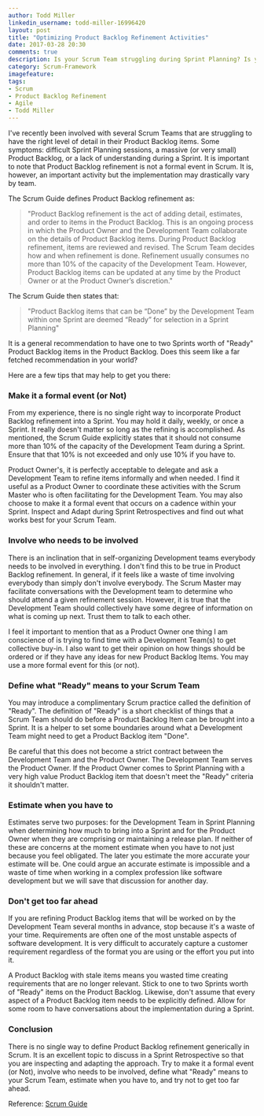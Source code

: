 ```yaml
---
author: Todd Miller
linkedin_username: todd-miller-16996420
layout: post
title: "Optimizing Product Backlog Refinement Activities"
date: 2017-03-28 20:30
comments: true
description: Is your Scrum Team struggling during Sprint Planning? Is your Product Backlog chaos?
category: Scrum-Framework
imagefeature:
tags:
- Scrum
- Product Backlog Refinement
- Agile
- Todd Miller
---
```


[//]: # (Situation)
I've recently been involved with several Scrum Teams that are struggling to have the right level of detail in their Product Backlog items. Some symptoms: difficult Sprint Planning sessions, a massive (or very small) Product Backlog, or a lack of understanding during a Sprint. It is important to note that Product Backlog refinement is not a formal event in Scrum. It is, however, an important activity but the implementation may drastically vary by team.

The Scrum Guide defines Product Backlog refinement as:

>"Product Backlog refinement is the act of adding detail, estimates, and order to items in the Product Backlog. This is an ongoing process in which the Product Owner and the Development Team collaborate on the details of Product Backlog items. During Product Backlog refinement, items are reviewed and revised. The Scrum Team decides how and when refinement is done. Refinement usually consumes no more than 10% of the capacity of the Development Team. However, Product Backlog items can be updated at any time by the Product Owner or at the Product Owner’s discretion."

The Scrum Guide then states that:

>"Product Backlog items that can be “Done” by the Development Team within one Sprint are deemed “Ready” for selection in a Sprint Planning"

[//]: # (Complication)
[//]: # (Question)
It is a general recommendation to have one to two Sprints worth of "Ready" Product Backlog items in the Product Backlog. Does this seem like a far fetched recommendation in your world?

Here are a few tips that may help to get you there:

### Make it a formal event (or Not)
From my experience, there is no single right way to incorporate Product Backlog refinement into a Sprint. You may hold it daily, weekly, or once a Sprint. It really doesn't matter so long as the refining is accomplished. As mentioned, the Scrum Guide explicitly states that it should not consume more than 10% of the capacity of the Development Team during a Sprint. Ensure that that 10% is not exceeded and only use 10% if you have to.

Product Owner's, it is perfectly acceptable to delegate and ask a Development Team to refine items informally and when needed. I find it useful as a Product Owner to coordinate these activities with the Scrum Master who is often facilitating for the Development Team. You may also choose to make it a formal event that occurs on a cadence within your Sprint. Inspect and Adapt during Sprint Retrospectives and find out what works best for your Scrum Team.

### Involve who needs to be involved
There is an inclination that in self-organizing Development teams everybody needs to be involved in everything. I don't find this to be true in Product Backlog refinement. In general, if it feels like a waste of time involving everybody than simply don't involve everybody. The Scrum Master may facilitate conversations with the Development team to determine who should attend a given refinement session. However, it is true that the Development Team should collectively have some degree of information on what is coming up next. Trust them to talk to each other.

I feel it important to mention that as a Product Owner one thing I am conscience of is trying to find time with a Development Team(s) to get collective buy-in. I also want to get their opinion on how things should be ordered or if they have any ideas for new Product Backlog Items. You may use a more formal event for this (or not).

### Define what "Ready" means to your Scrum Team
You may introduce a complimentary Scrum practice called the definition of "Ready". The definition of "Ready" is a short checklist of things that a Scrum Team should do before a Product Backlog Item can be brought into a Sprint. It is a helper to set some boundaries around what a Development Team might need to get a Product Backlog item "Done".

Be careful that this does not become a strict contract between the Development Team and the Product Owner. The Development Team serves the Product Owner. If the Product Owner comes to Sprint Planning with a very high value Product Backlog item that doesn't meet the "Ready" criteria it shouldn't matter.

### Estimate when you have to
Estimates serve two purposes: for the Development Team in Sprint Planning when determining how much to bring into a Sprint and for the Product Owner when they are comprising or maintaining a release plan. If neither of these are concerns at the moment estimate when you have to not just because you feel obligated. The later you estimate the more accurate your estimate will be. One could argue an accurate estimate is impossible and a waste of time when working in a complex profession like software development but we will save that discussion for another day.

### Don't get too far ahead
If you are refining Product Backlog items that will be worked on by the Development Team several months in advance, stop because it's a waste of your time. Requirements are often one of the most unstable aspects of software development. It is very difficult to accurately capture a customer requirement regardless of the format you are using or the effort you put into it.

A Product Backlog with stale items means you wasted time creating requirements that are no longer relevant. Stick to one to two Sprints worth of "Ready" items on the Product Backlog. Likewise, don't assume that every aspect of a Product Backlog item needs to be explicitly defined. Allow for some room to have conversations about the implementation during a Sprint.

[//]: # (Conclusion)

### Conclusion
There is no single way to define Product Backlog refinement generically in Scrum. It is an excellent topic to discuss in a Sprint Retrospective so that you are inspecting and adapting the approach. Try to make it a formal event (or Not), involve who needs to be involved, define what "Ready" means to your Scrum Team, estimate when you have to, and try not to get too far ahead.

Reference: [Scrum Guide](http://scrumguides.org/scrum-guide.html)
